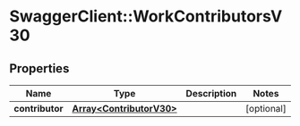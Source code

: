 # SwaggerClient::WorkContributorsV30

## Properties
Name | Type | Description | Notes
------------ | ------------- | ------------- | -------------
**contributor** | [**Array&lt;ContributorV30&gt;**](ContributorV30.md) |  | [optional] 


